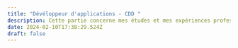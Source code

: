 ```yaml
---
title: "Dévéloppeur d'applications - CDD "
description: Cette partie concerne mes études et mes expériences professionnelles.
date: 2024-02-10T17:38:29.524Z
draft: false
---
```

